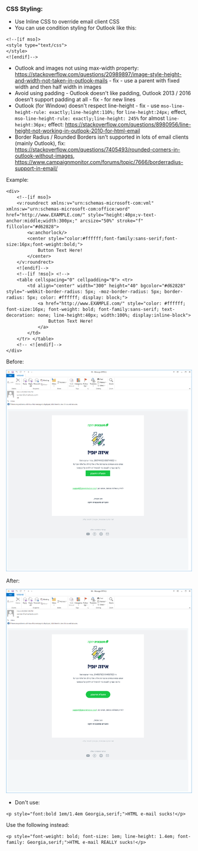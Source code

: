### CSS Styling:
- Use Inline CSS to override email client CSS
- You can use condition styling for Outlook like this:
```
<!--[if mso]>
<style type="text/css">
</style>
<![endif]-->
```
- Outlook and images not using max-width property: <https://stackoverflow.com/questions/20989897/image-style-height-and-width-not-taken-in-outlook-mails> - fix - use a parent with fixed width and then half width in images
- Avoid using padding - Outlook doesn't like padding, Outlook 2013 / 2016 doesn't support padding at all - fix - for new lines 
- Outlook (for Window) doesn't respect line-height - fix - use `mso-line-height-rule: exactly;line-height:110%;` for `line-height:24px;` effect, `mso-line-height-rule: exactly;line-height: 245%` for almost `line-height:36px;` effect: https://stackoverflow.com/questions/8980956/line-height-not-working-in-outlook-2010-for-html-email
- Border Radius / Rounded Borders isn't supported in lots of email clients (mainly Outlook), fix: https://stackoverflow.com/questions/7405493/rounded-corners-in-outlook-without-images,
https://www.campaignmonitor.com/forums/topic/7666/borderradius-support-in-email/

Example:
```
<div>
    <!--[if mso]>
    <v:roundrect xmlns:v="urn:schemas-microsoft-com:vml" xmlns:w="urn:schemas-microsoft-com:office:word" href="http://www.EXAMPLE.com/" style="height:40px;v-text-anchor:middle;width:300px;" arcsize="50%" stroke="f" fillcolor="#d62828">
        <w:anchorlock/>
        <center style="color:#ffffff;font-family:sans-serif;font-size:16px;font-weight:bold;">
            Button Text Here!
        </center>
    </v:roundrect>
    <![endif]-->
    <!--[if !mso]> <!-->
    <table cellspacing="0" cellpadding="0"> <tr>
        <td align="center" width="300" height="40" bgcolor="#d62828" style="-webkit-border-radius: 5px; -moz-border-radius: 5px; border-radius: 5px; color: #ffffff; display: block;">
            <a href="http://www.EXAMPLE.com/" style="color: #ffffff; font-size:16px; font-weight: bold; font-family:sans-serif; text-decoration: none; line-height:40px; width:100%; display:inline-block">
                Button Text Here!
            </a>
        </td>
    </tr> </table>
    <!-- <![endif]-->
</div>
```

Before:

![Image](../../images/guide/css-styling/before-border-radius-ol2013.png)

After:

![Image](../../images/guide/css-styling/after-border-radius-ol2013.png)

- Don't use:
```
<p style="font:bold 1em/1.4em Georgia,serif;">HTML e-mail sucks!</p>
```
Use the following instead:
```
<p style="font-weight: bold; font-size: 1em; line-height: 1.4em; font-family: Georgia,serif;">HTML e-mail REALLY sucks!</p>
```